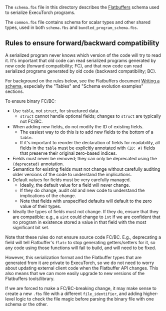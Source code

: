 The `schema.fbs` file in this directory describes the
[Flatbuffers](https://google.github.io/flatbuffers/) schema used to serialize
ExecuTorch programs.

The `common.fbs` file contains schema for scalar types and other shared types,
used in both `schema.fbs` and `bundled_program_schema.fbs`.

## Rules to ensure forward/backward compatibility

A serialized program never knows which version of the code will try to read it.
It's important that old code can read serialized programs generated by new code
(forward compatibility; FC), and that new code can read serialized programs
generated by old code (backward compatibility; BC).

For background on the rules below, see the Flatbuffers document [Writing a
schema](https://google.github.io/flatbuffers/md__schemas.html), especially the
"Tables" and "Schema evolution examples" sections.

To ensure binary FC/BC:

- Use `table`, not `struct`, for structured data.
  - `struct` cannot handle optional fields; changes to `struct` are typically
    not FC/BC.
- When adding new fields, do not modify the ID of existing fields.
  - The easiest way to do this is to add new fields to the bottom of a `table`.
  - If it's important to reorder the declaration of fields for readability,
    all fields in the `table` must be explicitly annotated with `(ID: #)` fields
    that preserve their original zero-based indices.
- Fields must never be removed; they can only be deprecated using the
  `(deprecated)` annotation.
- Semantics for existing fields must not change without carefully auditing older
  versions of the code to understand the implications.
- Default values for fields must be very carefully managed.
  - Ideally, the default value for a field will never change.
  - If they do change, audit old and new code to understand the implications of
    the change.
  - Note that fields with unspecified defaults will default to the zero value of
    their types.
- Ideally the types of fields must not change. If they do, ensure that they are
  compatible: e.g., a `uint` could change to `int` if we are confident that no
  program in existence stored a value in that field with the most significant
  bit set.

Note that these rules do not ensure source code FC/BC. E.g., deprecating a field
will tell Flatbuffer's `flatc` to stop generating getters/setters for it, so any
code using those functions will fail to build, and will need to be fixed.

However, this serialization format and the Flatbuffer types that are generated
from it are private to ExecuTorch, so we do not need to worry about updating
external client code when the Flatbuffer API changes. This also means that we
can more easily upgrade to new versions of the Flatbuffers tools/library.

If we are forced to make a FC/BC-breaking change, it may make sense to create a
new `.fbs` file with a different `file_identifier`, and adding higher-level
logic to check the file magic before parsing the binary file with one schema or
the other.
